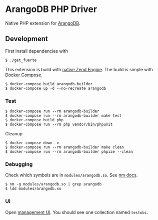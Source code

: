 # ArangoDB PHP Driver 
Native PHP extension for [ArangoDB](https://arangodb.com/).

## Development

First install dependencies with

```
$ ./get_fuerte
```

This extension is build with [native Zend Engine](http://www.phpinternalsbook.com/#php-7).
The build is simple with [Docker Compose](https://docs.docker.com/compose/install/).

```
$ docker-compose build arangodb-builder
$ docker-compose up -d --no-recreate arangodb
```

### Test

```
$ docker-compose run --rm arangodb-builder
$ docker-compose run --rm arangodb-builder make test
$ docker-compose build php
$ docker-compose run --rm php vendor/bin/phpunit
```

Cleanup

```
$ docker-compose down -v
$ docker-compose run --rm arangodb-builder make clean
$ docker-compose run --rm arangodb-builder phpize --clean
```

### Debugging
Check which symbols are in `modules/arangodb.so`. See [nm docs](https://linux.die.net/man/1/nm).

```
$ nm -g modules/arangodb.so | grep arangodb
$ ldd modules/arangodb.so
```

### UI
Open [management UI](http://localhost:8529/). You should see one collection
named `testobi`.
